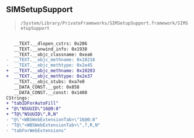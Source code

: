 ## SIMSetupSupport

> `/System/Library/PrivateFrameworks/SIMSetupSupport.framework/SIMSetupSupport`

```diff

   __TEXT.__dlopen_cstrs: 0x206
   __TEXT.__unwind_info: 0x1938
   __TEXT.__objc_classname: 0xea6
-  __TEXT.__objc_methname: 0x10216
-  __TEXT.__objc_methtype: 0x2e45
+  __TEXT.__objc_methname: 0x10203
+  __TEXT.__objc_methtype: 0x2e37
   __TEXT.__objc_stubs: 0xa7e0
   __DATA_CONST.__got: 0x858
   __DATA_CONST.__const: 0x1408
CStrings:
+ "tabIDForAutoFill"
+ "@\"NSUUID\"16@0:8"
+ "T@\"NSUUID\",R,N"
- "@\"<WBSWebExtensionTab>\"16@0:8"
- "T@\"<WBSWebExtensionTab>\",?,R,N"
- "tabForWebExtensions"

```
